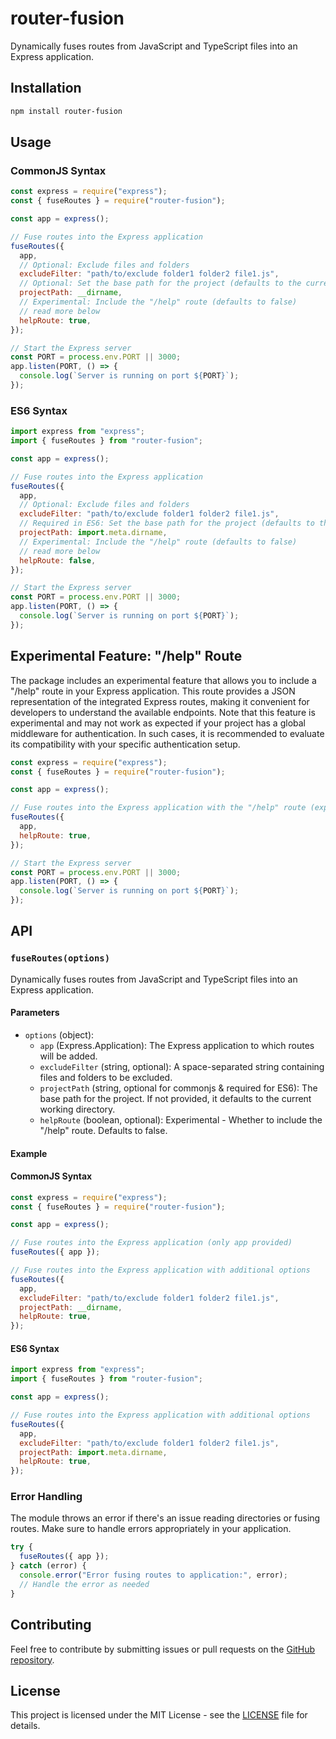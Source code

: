 # router-fusion

Dynamically fuses routes from JavaScript and TypeScript files into an Express application.

## Installation

```bash
npm install router-fusion
```

## Usage

### CommonJS Syntax

```javascript
const express = require("express");
const { fuseRoutes } = require("router-fusion");

const app = express();

// Fuse routes into the Express application
fuseRoutes({
  app,
  // Optional: Exclude files and folders
  excludeFilter: "path/to/exclude folder1 folder2 file1.js",
  // Optional: Set the base path for the project (defaults to the current working directory)
  projectPath: __dirname,
  // Experimental: Include the "/help" route (defaults to false)
  // read more below
  helpRoute: true,
});

// Start the Express server
const PORT = process.env.PORT || 3000;
app.listen(PORT, () => {
  console.log(`Server is running on port ${PORT}`);
});
```

### ES6 Syntax

```javascript
import express from "express";
import { fuseRoutes } from "router-fusion";

const app = express();

// Fuse routes into the Express application
fuseRoutes({
  app,
  // Optional: Exclude files and folders
  excludeFilter: "path/to/exclude folder1 folder2 file1.js",
  // Required in ES6: Set the base path for the project (defaults to the current working directory)
  projectPath: import.meta.dirname,
  // Experimental: Include the "/help" route (defaults to false)
  // read more below
  helpRoute: false,
});

// Start the Express server
const PORT = process.env.PORT || 3000;
app.listen(PORT, () => {
  console.log(`Server is running on port ${PORT}`);
});
```

## Experimental Feature: "/help" Route

The package includes an experimental feature that allows you to include a "/help" route in your Express application. This route provides a JSON representation of the integrated Express routes, making it convenient for developers to understand the available endpoints. Note that this feature is experimental and may not work as expected if your project has a global middleware for authentication. In such cases, it is recommended to evaluate its compatibility with your specific authentication setup.

```javascript
const express = require("express");
const { fuseRoutes } = require("router-fusion");

const app = express();

// Fuse routes into the Express application with the "/help" route (experimental)
fuseRoutes({
  app,
  helpRoute: true,
});

// Start the Express server
const PORT = process.env.PORT || 3000;
app.listen(PORT, () => {
  console.log(`Server is running on port ${PORT}`);
});
```

## API

### `fuseRoutes(options)`

Dynamically fuses routes from JavaScript and TypeScript files into an Express application.

#### Parameters

- `options` (object):
  - `app` (Express.Application): The Express application to which routes will be added.
  - `excludeFilter` (string, optional): A space-separated string containing files and folders to be excluded.
  - `projectPath` (string, optional for commonjs & required for ES6): The base path for the project. If not provided, it defaults to the current working directory.
  - `helpRoute` (boolean, optional): Experimental - Whether to include the "/help" route. Defaults to false.

#### Example

#### CommonJS Syntax

```javascript
const express = require("express");
const { fuseRoutes } = require("router-fusion");

const app = express();

// Fuse routes into the Express application (only app provided)
fuseRoutes({ app });

// Fuse routes into the Express application with additional options
fuseRoutes({
  app,
  excludeFilter: "path/to/exclude folder1 folder2 file1.js",
  projectPath: __dirname,
  helpRoute: true,
});
```

#### ES6 Syntax

```javascript
import express from "express";
import { fuseRoutes } from "router-fusion";

const app = express();

// Fuse routes into the Express application with additional options
fuseRoutes({
  app,
  excludeFilter: "path/to/exclude folder1 folder2 file1.js",
  projectPath: import.meta.dirname,
  helpRoute: true,
});
```

### Error Handling

The module throws an error if there's an issue reading directories or fusing routes. Make sure to handle errors appropriately in your application.

```javascript
try {
  fuseRoutes({ app });
} catch (error) {
  console.error("Error fusing routes to application:", error);
  // Handle the error as needed
}
```

## Contributing

Feel free to contribute by submitting issues or pull requests on the [GitHub repository](https://github.com/kumarprabhakar2121/router-fusion).

## License

This project is licensed under the MIT License - see the [LICENSE](LICENSE) file for details.